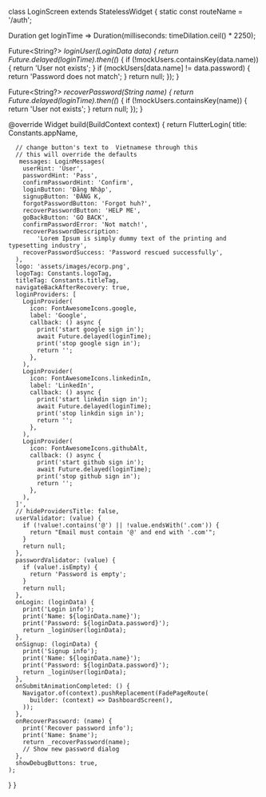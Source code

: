 class LoginScreen extends StatelessWidget {
  static const routeName = '/auth';

  Duration get loginTime => Duration(milliseconds: timeDilation.ceil() * 2250);

  Future<String?> _loginUser(LoginData data) {
    return Future.delayed(loginTime).then((_) {
      if (!mockUsers.containsKey(data.name)) {
        return 'User not exists';
      }
      if (mockUsers[data.name] != data.password) {
        return 'Password does not match';
      }
      return null;
    });
  }

  Future<String?> _recoverPassword(String name) {
    return Future.delayed(loginTime).then((_) {
      if (!mockUsers.containsKey(name)) {
        return 'User not exists';
      }
      return null;
    });
  }

  @override
  Widget build(BuildContext context) {
    return FlutterLogin(
      title: Constants.appName,

      // change button's text to  Vietnamese through this
      // this will override the defaults
       messages: LoginMessages(
        userHint: 'User',
        passwordHint: 'Pass',
        confirmPasswordHint: 'Confirm',
        loginButton: 'Đăng Nhập',
        signupButton: 'ĐĂNG K,
        forgotPasswordButton: 'Forgot huh?',
        recoverPasswordButton: 'HELP ME',
        goBackButton: 'GO BACK',
        confirmPasswordError: 'Not match!',
        recoverPasswordDescription:
            'Lorem Ipsum is simply dummy text of the printing and typesetting industry',
        recoverPasswordSuccess: 'Password rescued successfully',
      ),
      logo: 'assets/images/ecorp.png',
      logoTag: Constants.logoTag,
      titleTag: Constants.titleTag,
      navigateBackAfterRecovery: true,
      loginProviders: [
        LoginProvider(
          icon: FontAwesomeIcons.google,
          label: 'Google',
          callback: () async {
            print('start google sign in');
            await Future.delayed(loginTime);
            print('stop google sign in');
            return '';
          },
        ),
        LoginProvider(
          icon: FontAwesomeIcons.linkedinIn,
          label: 'LinkedIn',
          callback: () async {
            print('start linkdin sign in');
            await Future.delayed(loginTime);
            print('stop linkdin sign in');
            return '';
          },
        ),
        LoginProvider(
          icon: FontAwesomeIcons.githubAlt,
          callback: () async {
            print('start github sign in');
            await Future.delayed(loginTime);
            print('stop github sign in');
            return '';
          },
        ),
      ]',
      // hideProvidersTitle: false,
      userValidator: (value) {
        if (!value!.contains('@') || !value.endsWith('.com')) {
          return "Email must contain '@' and end with '.com'";
        }
        return null;
      },
      passwordValidator: (value) {
        if (value!.isEmpty) {
          return 'Password is empty';
        }
        return null;
      },
      onLogin: (loginData) {
        print('Login info');
        print('Name: ${loginData.name}');
        print('Password: ${loginData.password}');
        return _loginUser(loginData);
      },
      onSignup: (loginData) {
        print('Signup info');
        print('Name: ${loginData.name}');
        print('Password: ${loginData.password}');
        return _loginUser(loginData);
      },
      onSubmitAnimationCompleted: () {
        Navigator.of(context).pushReplacement(FadePageRoute(
          builder: (context) => DashboardScreen(),
        ));
      },
      onRecoverPassword: (name) {
        print('Recover password info');
        print('Name: $name');
        return _recoverPassword(name);
        // Show new password dialog
      },
      showDebugButtons: true,
    );
  }
}
